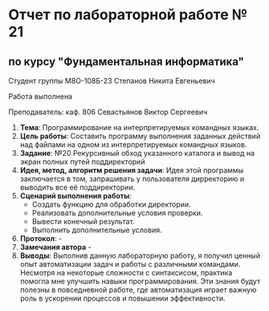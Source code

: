 # Отчет по лабораторной работе № 21
## по курсу "Фундаментальная информатика"

Студент группы М8О-108Б-23 Степанов Никита Евгеньевич

Работа выполнена 

Преподаватель: каф. 806 Севастьянов Виктор Сергеевич

1. **Тема**: Программирование на интерпретируемых командных языках.
2. **Цель работы**: Составить программу выполнения заданных действий над файлами на одном из интерпретируемых командных языков.
3. **Задание**: №20 Рекурсивный обход указанного каталога и вывод на экран полных путей поддиректорий
4. **Идея, метод, алгоритм решения задачи**: Идея этой программы заключается в том, запрашивать у пользователя дирректорию и выводить все её поддиректории.
5. **Сценарий выполнения работы**: 
    - Создать функцию для обработки директории.
    - Реализовать дополнительные условия проверки.
    - Вывести конечный результат.
    - Выполнить дополнительные условия.
6. **Протокол**: -
7. **Замечания автора** -
8. **Выводы**: Выполнив данную лабораторную работу, я получил ценный опыт автоматизации задач и работы с различными командами. Несмотря на некоторые сложности с синтаксисом, практика помогла мне улучшить навыки программирования. Эти знания будут полезны в повседневной работе, где автоматизация играет важную роль в ускорении процессов и повышении эффективности.